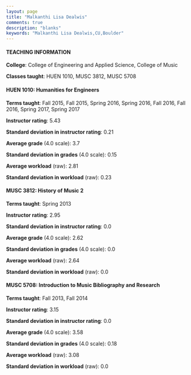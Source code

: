 ```yaml
---
layout: page
title: "Malkanthi Lisa Dealwis" 
comments: true
description: "blanks"
keywords: "Malkanthi Lisa Dealwis,CU,Boulder"
---
```

<head>
<script src="https://ajax.googleapis.com/ajax/libs/jquery/2.1.3/jquery.min.js"></script>
<script src="https://dl.dropboxusercontent.com/s/pc42nxpaw1ea4o9/highcharts.js?dl=0"></script>
<!-- <script src="../assets/js/highcharts.js"></script> -->
<style type="text/css">@font-face {
	font-family: "Bebas Neue";
	src: url(https://www.filehosting.org/file/details/544349/BebasNeue Regular.otf) format("opentype");
	}
	h1.Bebas { 
		font-family: "Bebas Neue", Verdana, Tahoma;
	}
</style>
</head>
	   
#### TEACHING INFORMATION

**College**: College of Engineering and Applied Science, College of Music

**Classes taught**: HUEN 1010, MUSC 3812, MUSC 5708

#### HUEN 1010: Humanities for Engineers

**Terms taught**: Fall 2015, Fall 2015, Spring 2016, Spring 2016, Fall 2016, Fall 2016, Spring 2017, Spring 2017

**Instructor rating**: 5.43

**Standard deviation in instructor rating**: 0.21

**Average grade** (4.0 scale): 3.7

**Standard deviation in grades** (4.0 scale): 0.15

**Average workload** (raw): 2.81

**Standard deviation in workload** (raw): 0.23

#### MUSC 3812: History of Music 2

**Terms taught**: Spring 2013

**Instructor rating**: 2.95

**Standard deviation in instructor rating**: 0.0

**Average grade** (4.0 scale): 2.62

**Standard deviation in grades** (4.0 scale): 0.0

**Average workload** (raw): 2.64

**Standard deviation in workload** (raw): 0.0

#### MUSC 5708: Introduction to Music Bibliography and Research

**Terms taught**: Fall 2013, Fall 2014

**Instructor rating**: 3.15

**Standard deviation in instructor rating**: 0.0

**Average grade** (4.0 scale): 3.58

**Standard deviation in grades** (4.0 scale): 0.18

**Average workload** (raw): 3.08

**Standard deviation in workload** (raw): 0.0

